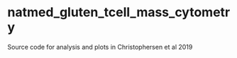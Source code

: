 # natmed_gluten_tcell_mass_cytometry
Source code for analysis and plots in Christophersen et al 2019
